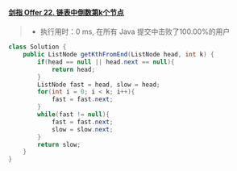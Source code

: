 #### [剑指 Offer 22. 链表中倒数第k个节点](https://leetcode-cn.com/problems/lian-biao-zhong-dao-shu-di-kge-jie-dian-lcof/)

> - 执行用时：0 ms, 在所有 Java 提交中击败了100.00%的用户

```java
class Solution {
    public ListNode getKthFromEnd(ListNode head, int k) {
        if(head == null || head.next == null){
            return head;
        }
        ListNode fast = head, slow = head;
        for(int i = 0; i < k; i++){
            fast = fast.next;
        }
        while(fast != null){
            fast = fast.next;
            slow = slow.next;
        }
        return slow;
    }
}
```

